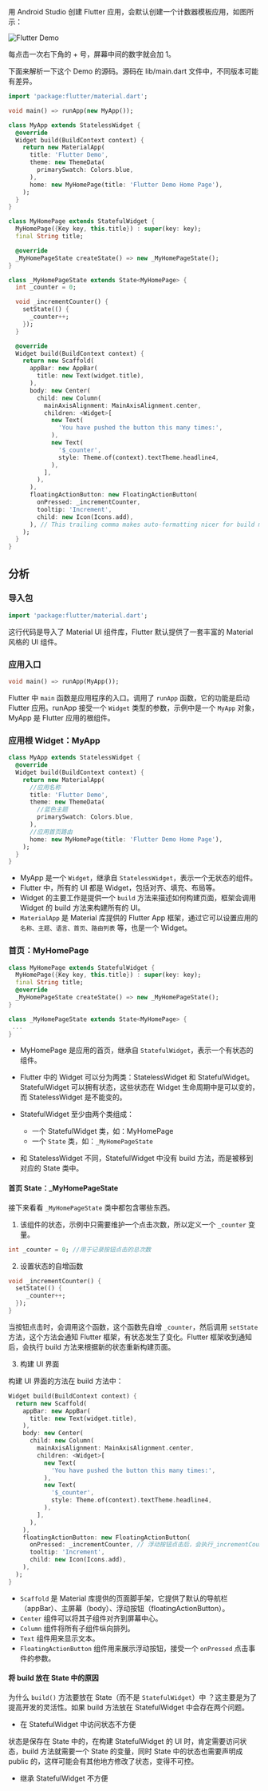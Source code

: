 用 Android Studio 创建 Flutter 应用，会默认创建一个计数器模板应用，如图所示：

![Flutter Demo](https://gitee.com/owenlee233/image_store/raw/master/202109042245817.png)

每点击一次右下角的 + 号，屏幕中间的数字就会加 1。

下面来解析一下这个 Demo 的源码。源码在 lib/main.dart 文件中，不同版本可能有差异。

```dart
import 'package:flutter/material.dart';

void main() => runApp(new MyApp());

class MyApp extends StatelessWidget {
  @override
  Widget build(BuildContext context) {
    return new MaterialApp(
      title: 'Flutter Demo',
      theme: new ThemeData(
        primarySwatch: Colors.blue,
      ),
      home: new MyHomePage(title: 'Flutter Demo Home Page'),
    );
  }
}

class MyHomePage extends StatefulWidget {
  MyHomePage({Key key, this.title}) : super(key: key);
  final String title;

  @override
  _MyHomePageState createState() => new _MyHomePageState();
}

class _MyHomePageState extends State<MyHomePage> {
  int _counter = 0;

  void _incrementCounter() {
    setState(() {
      _counter++;
    });
  }

  @override
  Widget build(BuildContext context) {
    return new Scaffold(
      appBar: new AppBar(
        title: new Text(widget.title),
      ),
      body: new Center(
        child: new Column(
          mainAxisAlignment: MainAxisAlignment.center,
          children: <Widget>[
            new Text(
              'You have pushed the button this many times:',
            ),
            new Text(
              '$_counter',
              style: Theme.of(context).textTheme.headline4,
            ),
          ],
        ),
      ),
      floatingActionButton: new FloatingActionButton(
        onPressed: _incrementCounter,
        tooltip: 'Increment',
        child: new Icon(Icons.add),
      ), // This trailing comma makes auto-formatting nicer for build methods.
    );
  }
}
```


## 分析

### 导入包

```dart
import 'package:flutter/material.dart';
```

这行代码是导入了 Material UI 组件库，Flutter 默认提供了一套丰富的 Material 风格的 UI 组件。

### 应用入口

```dart
void main() => runApp(MyApp());
```

Flutter 中 `main` 函数是应用程序的入口。调用了 `runApp` 函数，它的功能是启动 Flutter 应用。runApp 接受一个 `Widget` 类型的参数，示例中是一个 `MyApp` 对象，MyApp 是 Flutter 应用的根组件。

### 应用根 Widget：MyApp

```dart
class MyApp extends StatelessWidget {
  @override
  Widget build(BuildContext context) {
    return new MaterialApp(
      //应用名称  
      title: 'Flutter Demo', 
      theme: new ThemeData(
        //蓝色主题  
        primarySwatch: Colors.blue,
      ),
      //应用首页路由  
      home: new MyHomePage(title: 'Flutter Demo Home Page'),
    );
  }
}
```

- MyApp 是一个 `Widget`，继承自 `StatelessWidget`，表示一个无状态的组件。
- Flutter 中，所有的 UI 都是 Widget，包括对齐、填充、布局等。
- Widget 的主要工作是提供一个 `build` 方法来描述如何构建页面，框架会调用 Widget 的 build 方法来构建所有的 UI。
- `MaterialApp` 是 Material 库提供的 Flutter App 框架，通过它可以设置应用的 `名称、主题、语言、首页、路由列表` 等，也是一个 Widget。

### 首页：MyHomePage

```dart
class MyHomePage extends StatefulWidget {
  MyHomePage({Key key, this.title}) : super(key: key);
  final String title;
  @override
  _MyHomePageState createState() => new _MyHomePageState();
}

class _MyHomePageState extends State<MyHomePage> {
 ...
}
```

- MyHomePage 是应用的首页，继承自 `StatefulWidget`，表示一个有状态的组件。
- Flutter 中的 Widget 可以分为两类：StatelessWidget 和 StatefulWidget。StatefulWidget 可以拥有状态，这些状态在 Widget 生命周期中是可以变的，而 StatelessWidget 是不能变的。
- StatefulWidget 至少由两个类组成：
	- 一个 StatefulWidget 类，如：MyHomePage
	- 一个 `State` 类，如：`_MyHomePageState`

- 和 StatelessWidget 不同，StatefulWidget 中没有 build 方法，而是被移到对应的 State 类中。

#### 首页 State：_MyHomePageState

接下来看看 `_MyHomePageState` 类中都包含哪些东西。

1. 该组件的状态，示例中只需要维护一个点击次数，所以定义一个 `_counter` 变量。

```dart
int _counter = 0; //用于记录按钮点击的总次数
```

2. 设置状态的自增函数

```dart
void _incrementCounter() {
  setState(() {
     _counter++;
  });
}
```

当按钮点击时，会调用这个函数，这个函数先自增 `_counter`，然后调用 `setState` 方法，这个方法会通知 Flutter 框架，有状态发生了变化。Flutter 框架收到通知后，会执行 build 方法来根据新的状态重新构建页面。

3. 构建 UI 界面

构建 UI 界面的方法在 build 方法中：

```dart
Widget build(BuildContext context) {
  return new Scaffold(
    appBar: new AppBar(
      title: new Text(widget.title),
    ),
    body: new Center(
      child: new Column(
        mainAxisAlignment: MainAxisAlignment.center,
        children: <Widget>[
          new Text(
            'You have pushed the button this many times:',
          ),
          new Text(
            '$_counter',
            style: Theme.of(context).textTheme.headline4,
          ),
        ],
      ),
    ),
    floatingActionButton: new FloatingActionButton(
      onPressed: _incrementCounter, // 浮动按钮点击后，会执行_incrementCounter 函数
      tooltip: 'Increment',
      child: new Icon(Icons.add),
    ),
  );
}
```

- `Scaffold` 是 Material 库提供的页面脚手架，它提供了默认的导航栏（appBar）、主屏幕（body）、浮动按钮（floatingActionButton）。
-  `Center` 组件可以将其子组件对齐到屏幕中心。
-  `Column` 组件将所有子组件纵向排列。
-  `Text` 组件用来显示文本。
-  `FloatingActionButton` 组件用来展示浮动按钮，接受一个 `onPressed` 点击事件的参数。

#### 将 build 放在 State 中的原因

为什么 `build()` 方法要放在 State（而不是 `StatefulWidget`）中 ？这主要是为了提高开发的灵活性。如果 build 方法放在 StatefulWidget 中会存在两个问题。

- 在 StatefulWidget 中访问状态不方便

状态是保存在 State 中的，在构建 StatefulWidget 的 UI 时，肯定需要访问状态，build 方法就需要一个 State 的变量，同时 State 中的状态也需要声明成 public 的，这样可能会有其他地方修改了状态，变得不可控。

- 继承 StatefulWidget 不方便
